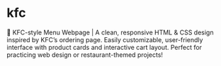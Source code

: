# kfc
🍗 KFC-style Menu Webpage | A clean, responsive HTML &amp; CSS design inspired by KFC’s ordering page. Easily customizable, user-friendly interface with product cards and interactive cart layout. Perfect for practicing web design or restaurant-themed projects!
